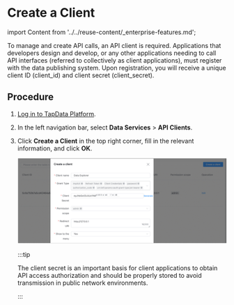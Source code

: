 # Create a Client
import Content from '../../reuse-content/_enterprise-features.md';

<Content />

To manage and create API calls, an API client is required. Applications that developers design and develop, or any other applications needing to call API interfaces (referred to collectively as client applications), must register with the data publishing system. Upon registration, you will receive a unique client ID (client_id) and client secret (client_secret).

## Procedure

1. [Log in to TapData Platform](../log-in.md).

2. In the left navigation bar, select **Data Services** > **API Clients**.

3. Click **Create a Client** in the top right corner, fill in the relevant information, and click **OK**.

   ![](../../images/create_api_client.png)

   :::tip

   The client secret is an important basis for client applications to obtain API access authorization and should be properly stored to avoid transmission in public network environments.

   :::

